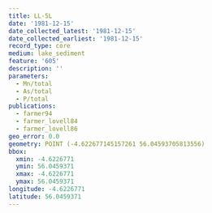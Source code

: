 ```yaml
---
title: LL-5L
date: '1981-12-15'
date_collected_latest: '1981-12-15'
date_collected_earliest: '1981-12-15'
record_type: core
medium: lake_sediment
feature: '605'
description: ''
parameters:
  - Mn/total
  - As/total
  - P/total
publications:
  - farmer94
  - farmer_lovell84
  - farmer_lovell86
geo_error: 0.0
geometry: POINT (-4.622677145157261 56.04593705813556)
bbox:
  xmin: -4.6226771
  ymin: 56.0459371
  xmax: -4.6226771
  ymax: 56.0459371
longitude: -4.6226771
latitude: 56.0459371
---
```

